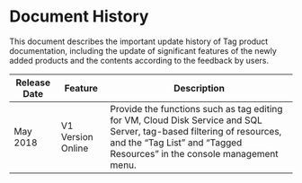 # Document History

This document describes the important update history of Tag product documentation, including the update of significant features of the newly added products and the contents according to the feedback by users.

|Release Date|Feature|Description|
|-|-|-|
|May 2018|V1 Version Online|Provide the functions such as tag editing for VM, Cloud Disk Service and SQL Server, tag-based filtering of resources, and the “Tag List” and “Tagged Resources” in the console management menu. |
